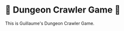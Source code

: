 # :european_castle: Dungeon Crawler Game :european_castle:

This is Guillaume's Dungeon Crawler Game.
